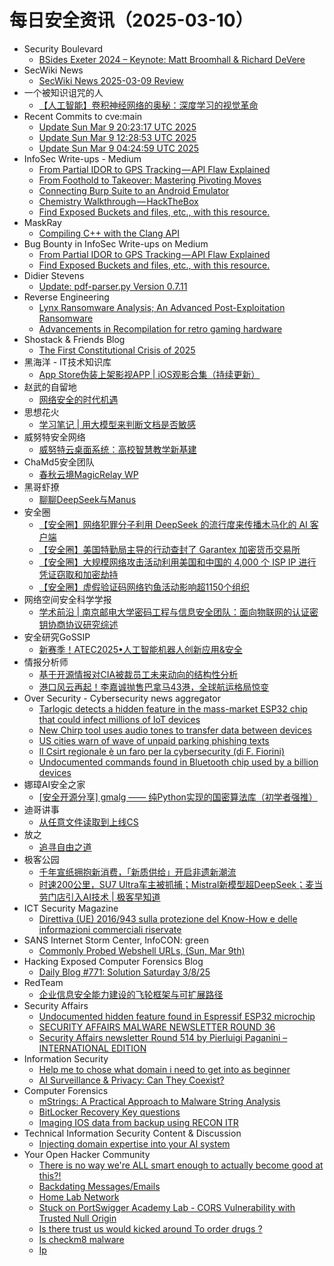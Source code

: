 # 每日安全资讯（2025-03-10）

- Security Boulevard
  - [BSides Exeter 2024 – Keynote: Matt Broomhall & Richard DeVere](https://securityboulevard.com/2025/03/bsides-exeter-2024-keynote-matt-broomhall-richard-devere/?utm_source=rss&utm_medium=rss&utm_campaign=bsides-exeter-2024-keynote-matt-broomhall-richard-devere)
- SecWiki News
  - [SecWiki News 2025-03-09 Review](http://www.sec-wiki.com/?2025-03-09)
- 一个被知识诅咒的人
  - [【人工智能】卷积神经网络的奥秘：深度学习的视觉革命](https://blog.csdn.net/nokiaguy/article/details/146133669)
- Recent Commits to cve:main
  - [Update Sun Mar  9 20:23:17 UTC 2025](https://github.com/trickest/cve/commit/86578953d2a536ad47b50184acc1da1c856907e0)
  - [Update Sun Mar  9 12:28:53 UTC 2025](https://github.com/trickest/cve/commit/c4cf27a7b529430e1dbea0bd315e9a95f93ae8df)
  - [Update Sun Mar  9 04:24:59 UTC 2025](https://github.com/trickest/cve/commit/e0c71cdcd7fa99ae41ddcd75f9b56d72a1279fb8)
- InfoSec Write-ups - Medium
  - [From Partial IDOR to GPS Tracking — API Flaw Explained](https://infosecwriteups.com/from-partial-idor-to-gps-tracking-api-flaw-explained-5eebab2af32a?source=rss----7b722bfd1b8d---4)
  - [From Foothold to Takeover: Mastering Pivoting Moves](https://infosecwriteups.com/from-foothold-to-takeover-mastering-pivoting-moves-d57310a86d37?source=rss----7b722bfd1b8d---4)
  - [Connecting Burp Suite to an Android Emulator](https://infosecwriteups.com/connecting-burp-suite-to-an-android-emulator-d5100a675b81?source=rss----7b722bfd1b8d---4)
  - [Chemistry Walkthrough — HackTheBox](https://infosecwriteups.com/chemistry-walkthrough-hackthebox-36ef34fe0462?source=rss----7b722bfd1b8d---4)
  - [Find Exposed Buckets and files, etc., with this resource.](https://infosecwriteups.com/find-exposed-buckets-and-files-etc-with-this-resource-115f8865015b?source=rss----7b722bfd1b8d---4)
- MaskRay
  - [Compiling C++ with the Clang API](https://maskray.me/blog/2025-03-09-compiling-c++-with-clang-api)
- Bug Bounty in InfoSec Write-ups on Medium
  - [From Partial IDOR to GPS Tracking — API Flaw Explained](https://infosecwriteups.com/from-partial-idor-to-gps-tracking-api-flaw-explained-5eebab2af32a?source=rss----7b722bfd1b8d--bug_bounty)
  - [Find Exposed Buckets and files, etc., with this resource.](https://infosecwriteups.com/find-exposed-buckets-and-files-etc-with-this-resource-115f8865015b?source=rss----7b722bfd1b8d--bug_bounty)
- Didier Stevens
  - [Update: pdf-parser.py Version 0.7.11](https://blog.didierstevens.com/2025/03/09/update-pdf-parser-py-version-0-7-11/)
- Reverse Engineering
  - [Lynx Ransomware Analysis; An Advanced Post-Exploitation Ransomware](https://www.reddit.com/r/ReverseEngineering/comments/1j7bi8m/lynx_ransomware_analysis_an_advanced/)
  - [Advancements in Recompilation for retro gaming hardware](https://www.reddit.com/r/ReverseEngineering/comments/1j7hn52/advancements_in_recompilation_for_retro_gaming/)
- Shostack & Friends Blog
  - [The First Constitutional Crisis of 2025](https://shostack.org/blog/the-first-constitutional-crisis-of-2025/)
- 黑海洋 - IT技术知识库
  - [App Store伪装上架影视APP | iOS观影合集（持续更新）](https://blog.upx8.com/2624)
- 赵武的自留地
  - [网络安全的时代机遇](https://mp.weixin.qq.com/s?__biz=MjM5NDQ5NjM5NQ==&mid=2651626412&idx=1&sn=b17175f987a6338c9d1d242747d536fa&chksm=bd7ed1488a09585e272d9d65d52be572075057c236793e75df3e88ce290afc12af0be940326e&scene=58&subscene=0#rd)
- 思想花火
  - [学习笔记 | 用大模型来判断文档是否敏感](https://mp.weixin.qq.com/s?__biz=MjM5Mjc0MDU1MQ==&mid=2452314009&idx=1&sn=ddf784856a4d19c4ef05b503b8a10ea2&chksm=b17e52318609db27a66f60e9d5fc2c785487a213721754c333ee529a31d81bfa0c65c65acb4e&scene=58&subscene=0#rd)
- 威努特安全网络
  - [威努特云桌面系统：高校智慧教学新基建](https://mp.weixin.qq.com/s?__biz=MzAwNTgyODU3NQ==&mid=2651131535&idx=1&sn=2db6119ebcb09a2ddc0d204ea9d5d5e6&chksm=80e7143fb7909d291ca959873da19925e06bd34f825a6ad9702b75f0ae42b972761e34ab3c78&scene=58&subscene=0#rd)
- ChaMd5安全团队
  - [春秋云境MagicRelay WP](https://mp.weixin.qq.com/s?__biz=MzIzMTc1MjExOQ==&mid=2247512195&idx=1&sn=f52cef985acd854bf996bd8e126d188a&chksm=e89d985bdfea114dcc8305500b0db71a8b4710f51185535ee85f77b761635e87951db945fbee&scene=58&subscene=0#rd)
- 黑哥虾撩
  - [聊聊DeepSeek与Manus](https://mp.weixin.qq.com/s?__biz=Mzg5OTU1NTEwMg==&mid=2247484341&idx=1&sn=f0ad7a6418e6bea0557838f791c88562&chksm=c050c9c4f72740d209a43ae4a6da10290a622dfebd0773f1b1c6040e3adf9f5b2adea11c88aa&scene=58&subscene=0#rd)
- 安全圈
  - [【安全圈】网络犯罪分子利用 DeepSeek 的流行度来传播木马化的 AI 客户端](https://mp.weixin.qq.com/s?__biz=MzIzMzE4NDU1OQ==&mid=2652068401&idx=1&sn=5600b75d725f6e90a4cbfddf6a7e10cc&chksm=f36e7671c419ff6779a718675ee5db31a65917f5d45ef1371139735e72117e0c2ca89cc281ea&scene=58&subscene=0#rd)
  - [【安全圈】美国特勤局主导的行动查封了 Garantex 加密货币交易所](https://mp.weixin.qq.com/s?__biz=MzIzMzE4NDU1OQ==&mid=2652068401&idx=2&sn=aa8cff3d814795a2126e35071802a530&chksm=f36e7671c419ff673f0f7813cd6df5cff808c44065636aef2e7370468a76227b047b2ab6a2e5&scene=58&subscene=0#rd)
  - [【安全圈】大规模网络攻击活动利用美国和中国的 4,000 个 ISP IP 进行凭证窃取和加密劫持](https://mp.weixin.qq.com/s?__biz=MzIzMzE4NDU1OQ==&mid=2652068401&idx=3&sn=5837f215d68ad78ddef593cdc7f26b35&chksm=f36e7671c419ff676cd7457746807b2ac3cde784ea64ea86d29410d9969fbbe9286cd27ed532&scene=58&subscene=0#rd)
  - [【安全圈】虚假验证码网络钓鱼活动影响超1150个组织](https://mp.weixin.qq.com/s?__biz=MzIzMzE4NDU1OQ==&mid=2652068401&idx=4&sn=65d9fb1f0ec0515e698cff3981995b80&chksm=f36e7671c419ff670961bd9cac8660f2d994cd917170374c8d7f801bc65f5228e8a7257668c7&scene=58&subscene=0#rd)
- 网络空间安全科学学报
  - [学术前沿 | 南京邮电大学密码工程与信息安全团队：面向物联网的认证密钥协商协议研究综述](https://mp.weixin.qq.com/s?__biz=MzI0NjU2NDMwNQ==&mid=2247505185&idx=1&sn=4205600c4663d911fd94aff8413eb3aa&chksm=e9bfc19fdec84889c0fc3a923d5a1be9806426ab72785c0152d8a144af59182826c3304f4800&scene=58&subscene=0#rd)
- 安全研究GoSSIP
  - [新赛季！ATEC2025•人工智能机器人创新应用&安全](https://mp.weixin.qq.com/s?__biz=Mzg5ODUxMzg0Ng==&mid=2247499884&idx=1&sn=6c432082919bd9c44b86380ae61d71aa&chksm=c063eeb5f71467a38770892f49998041a3c820795d161fb295bd4eae9787b976f6a7db31341f&scene=58&subscene=0#rd)
- 情报分析师
  - [基于开源情报对CIA被裁员工未来动向的结构性分析](https://mp.weixin.qq.com/s?__biz=MzA3Mjc1MTkwOA==&mid=2650560197&idx=1&sn=b5febbeca831f6a03183510614d3dde4&chksm=8711788eb066f1981909ee515912f4d9fad763b48d09933622b08a474fae38ba222edf6beb4f&scene=58&subscene=0#rd)
  - [港口风云再起！李嘉诚抛售巴拿马43港，全球航运格局惊变](https://mp.weixin.qq.com/s?__biz=MzA3Mjc1MTkwOA==&mid=2650560197&idx=2&sn=fe2d24dbefddf95b3853a49832b59183&chksm=8711788eb066f198d6d83e4d97242dd414e31ee87c6d6e7c84fd9b933c0c31639efeea677c86&scene=58&subscene=0#rd)
- Over Security - Cybersecurity news aggregator
  - [Tarlogic detects a hidden feature in the mass-market ESP32 chip that could infect millions of IoT devices](https://www.tarlogic.com/news/backdoor-esp32-chip-infect-ot-devices/)
  - [New Chirp tool uses audio tones to transfer data between devices](https://www.bleepingcomputer.com/news/software/new-chirp-tool-uses-audio-tones-to-transfer-data-between-devices/)
  - [US cities warn of wave of unpaid parking phishing texts](https://www.bleepingcomputer.com/news/security/us-cities-warn-of-wave-of-unpaid-parking-phishing-texts/)
  - [Il Csirt regionale è un faro per la cybersecurity (di F. Fiorini)](https://www.huffingtonpost.it/blog/2025/03/03/news/limportanza_del_csirt_regionale_un_faro_nella_cybersecurity-18570362/)
  - [Undocumented commands found in Bluetooth chip used by a billion devices](https://www.bleepingcomputer.com/news/security/undocumented-commands-found-in-bluetooth-chip-used-by-a-billion-devices/)
- 娜璋AI安全之家
  - [[安全开源分享] gmalg —— 纯Python实现的国密算法库（初学者强推）](https://mp.weixin.qq.com/s?__biz=Mzg5MTM5ODU2Mg==&mid=2247501626&idx=1&sn=a260b0a2dfdcdf6f06b54c00f26c05b8&chksm=cfcf77f7f8b8fee131289fa43978e0f6a384aebfb90dbc59d133dbfa7c63019a3248615edb7e&scene=58&subscene=0#rd)
- 迪哥讲事
  - [从任意文件读取到上线CS](https://mp.weixin.qq.com/s?__biz=MzIzMTIzNTM0MA==&mid=2247497255&idx=1&sn=8bd8f3ce8d9691a776c1effca4249371&chksm=e8a5fc44dfd275523300232ef6bc6b5bfff40139eaafc5fa5777ff2f7e7a1a1b28235ca49852&scene=58&subscene=0#rd)
- 放之
  - [追寻自由之道](https://mp.weixin.qq.com/s?__biz=Mzg3ODAzNjg5OA==&mid=2247485338&idx=1&sn=f69069d4fa3a70fed4244a82b599ba55&chksm=cf189557f86f1c4190c201b00e2a3e5afa12ff2d5068c91235dcefeb87d6510698e43f39e7a0&scene=58&subscene=0#rd)
- 极客公园
  - [千年宣纸拥抱新消费，「新质供给」开启非遗新潮流](https://mp.weixin.qq.com/s?__biz=MTMwNDMwODQ0MQ==&mid=2653075235&idx=1&sn=0b1fbba014577e4595f5861198f8cad4&chksm=7e57ca95492043836eb45531dc15188990be7d82a69f3263238e74c67ac9d96c2fc07a24bd46&scene=58&subscene=0#rd)
  - [时速200公里，SU7 Ultra车主被抓捕；Mistral新模型超DeepSeek；麦当劳门店引入AI技术 | 极客早知道](https://mp.weixin.qq.com/s?__biz=MTMwNDMwODQ0MQ==&mid=2653075234&idx=1&sn=641e2bf8746467f32b6b14062c065613&chksm=7e57ca944920438289eb8607f2bbbe270738a19ac1d9fffcc0aa33137f4f56a411f12dd4de26&scene=58&subscene=0#rd)
- ICT Security Magazine
  - [Direttiva (UE) 2016/943 sulla protezione del Know-How e delle informazioni commerciali riservate](https://www.ictsecuritymagazine.com/articoli/direttiva-ue-2016-943/)
- SANS Internet Storm Center, InfoCON: green
  - [Commonly Probed Webshell URLs, (Sun, Mar 9th)](https://isc.sans.edu/diary/rss/31748)
- Hacking Exposed Computer Forensics Blog
  - [Daily Blog #771: Solution Saturday 3/8/25](https://www.hecfblog.com/2025/03/daily-blog-771-solution-saturday-3825.html)
- RedTeam
  - [企业信息安全能力建设的飞轮框架与可扩展路径](https://mp.weixin.qq.com/s?__biz=Mzg5NjAxNjc5OQ==&mid=2247484355&idx=1&sn=cc5e493d6ac795cdca090331836f1f7e&chksm=c006cb33f7714225b8a7baa22e35bd85795a57c7e931275015d9bba058f5f451aa1e45c2ee99&scene=58&subscene=0#rd)
- Security Affairs
  - [Undocumented hidden feature found in Espressif ESP32 microchip](https://securityaffairs.com/175102/hacking/undocumented-hidden-feature-espressif-esp32-microchip.html)
  - [SECURITY AFFAIRS MALWARE NEWSLETTER ROUND 36](https://securityaffairs.com/175124/malware/security-affairs-malware-newsletter-round-36.html)
  - [Security Affairs newsletter Round 514 by Pierluigi Paganini – INTERNATIONAL EDITION](https://securityaffairs.com/175115/security/security-affairs-newsletter-round-514-by-pierluigi-paganini-international-edition.html)
- Information Security
  - [Help me to chose what domain i need to get into as beginner](https://www.reddit.com/r/Information_Security/comments/1j78gku/help_me_to_chose_what_domain_i_need_to_get_into/)
  - [AI Surveillance & Privacy: Can They Coexist?](https://www.reddit.com/r/Information_Security/comments/1j70n67/ai_surveillance_privacy_can_they_coexist/)
- Computer Forensics
  - [mStrings: A Practical Approach to Malware String Analysis](https://www.reddit.com/r/computerforensics/comments/1j774u7/mstrings_a_practical_approach_to_malware_string/)
  - [BitLocker Recovery Key questions](https://www.reddit.com/r/computerforensics/comments/1j7i2an/bitlocker_recovery_key_questions/)
  - [Imaging IOS data from backup using RECON ITR](https://www.reddit.com/r/computerforensics/comments/1j76ktn/imaging_ios_data_from_backup_using_recon_itr/)
- Technical Information Security Content & Discussion
  - [Injecting domain expertise into your AI system](https://www.reddit.com/r/netsec/comments/1j76ap1/injecting_domain_expertise_into_your_ai_system/)
- Your Open Hacker Community
  - [There is no way we're ALL smart enough to actually become good at this?!](https://www.reddit.com/r/HowToHack/comments/1j78ksq/there_is_no_way_were_all_smart_enough_to_actually/)
  - [Backdating Messages/Emails](https://www.reddit.com/r/HowToHack/comments/1j7l7zp/backdating_messagesemails/)
  - [Home Lab Network](https://www.reddit.com/r/HowToHack/comments/1j7h98u/home_lab_network/)
  - [Stuck on PortSwigger Academy Lab - CORS Vulnerability with Trusted Null Origin](https://www.reddit.com/r/HowToHack/comments/1j766ux/stuck_on_portswigger_academy_lab_cors/)
  - [Is there trust us would kicked around To order drugs ?](https://www.reddit.com/r/HowToHack/comments/1j7juxr/is_there_trust_us_would_kicked_around_to_order/)
  - [Is checkm8 malware](https://www.reddit.com/r/HowToHack/comments/1j6wbl7/is_checkm8_malware/)
  - [Ip](https://www.reddit.com/r/HowToHack/comments/1j6ygrv/ip/)
